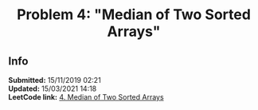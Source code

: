 <h1></h1>
<h1 align="center">Problem 4: "Median of Two Sorted Arrays"</h1>

<h2 align="left">Info</h2>
<p align="left">
    <a align="center" > <b>Submitted:</b> 15/11/2019 02:21 </a>
    <br>
    <a align="center" > <b>Updated:</b> 15/03/2021 14:18 </a>
    <br>
    <a align="center" > <b>LeetCode link:</b> <a href="https://leetcode.com/problems/median-of-two-sorted-arrays/" title="Why not check!?"> 4. Median of Two Sorted Arrays </a>
    <br>
    
